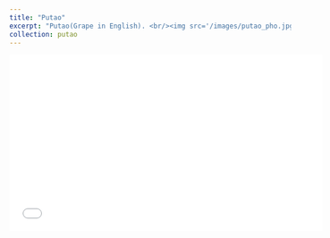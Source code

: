 ```yaml
---
title: "Putao"
excerpt: "Putao(Grape in English). <br/><img src='/images/putao_pho.jpg'>"
collection: putao
---
```


<iframe width="560" height="315" src="/images/putao_playcar.mp4" frameborder="0" allowfullscreen></iframe>
